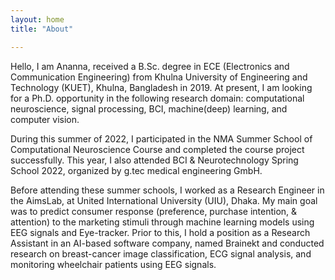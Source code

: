 ```yaml
---
layout: home
title: "About"

---
```


 Hello, I am Ananna, received a B.Sc. degree in ECE (Electronics and Communication Engineering) from Khulna University of Engineering and Technology (KUET), Khulna,
 Bangladesh in 2019. At present, I am looking for a Ph.D. opportunity in the following research domain: computational neuroscience, signal processing, BCI, machine(deep)
 learning, and computer vision.

 During this summer of 2022, I participated in the NMA Summer School of Computational Neuroscience Course and completed the course project successfully. This year, I
 also attended BCI & Neurotechnology Spring School 2022, organized by g.tec medical engineering GmbH.

 Before attending these summer schools, I worked as a Research Engineer in the AimsLab, at United International University (UIU), Dhaka. My main goal was to
 predict consumer response (preference, purchase intention, & attention) to the marketing stimuli through machine learning models using EEG signals and Eye-tracker. 
 Prior to this, I hold a position as a Research Assistant in an AI-based software company, named Brainekt and conducted research on breast-cancer image classification, 
 ECG signal analysis, and monitoring wheelchair patients using EEG signals. 
 
 
